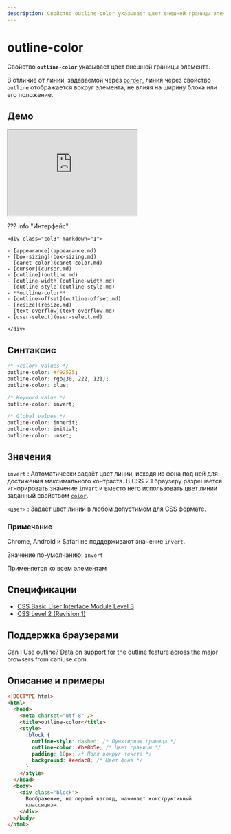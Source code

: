 ```yaml
---
description: Свойство outline-color указывает цвет внешней границы элемента
---
```


# outline-color

Свойство **`outline-color`** указывает цвет внешней границы элемента.

В отличие от линии, задаваемой через [`border`](border.md), линия через свойство `outline` отображается вокруг элемента, не влияя на ширину блока или его положение.

## Демо

<iframe class="interactive is-default-height" height="200" src="https://interactive-examples.mdn.mozilla.net/pages/css/outline-color.html" title="MDN Web Docs Interactive Example" loading="lazy" data-readystate="complete"></iframe>

??? info "Интерфейс"

    <div class="col3" markdown="1">

    - [appearance](appearance.md)
    - [box-sizing](box-sizing.md)
    - [caret-color](caret-color.md)
    - [cursor](cursor.md)
    - [outline](outline.md)
    - [outline-width](outline-width.md)
    - [outline-style](outline-style.md)
    - **outline-color**
    - [outline-offset](outline-offset.md)
    - [resize](resize.md)
    - [text-overflow](text-overflow.md)
    - [user-select](user-select.md)

    </div>

## Синтаксис

```css
/* <color> values */
outline-color: #f92525;
outline-color: rgb(30, 222, 121);
outline-color: blue;

/* Keyword value */
outline-color: invert;

/* Global values */
outline-color: inherit;
outline-color: initial;
outline-color: unset;
```

## Значения

`invert`
: Автоматически задаёт цвет линии, исходя из фона под ней для достижения максимального контраста. В CSS 2.1 браузеру разрешается игнорировать значение `invert` и вместо него использовать цвет линии заданный свойством [`color`](color.md).

`<цвет>`
: Задаёт цвет линии в любом допустимом для CSS формате.

### Примечание

Chrome, Android и Safari не поддерживают значение `invert`.

Значение по-умолчанию: `invert`

Применяется ко всем элементам

## Спецификации

- [CSS Basic User Interface Module Level 3](http://dev.w3.org/csswg/css3-ui/#outline-color)
- [CSS Level 2 (Revision 1)](http://www.w3.org/TR/CSS2/ui.html#propdef-outline-color)

## Поддержка браузерами

<p class="ciu_embed" data-feature="outline" data-periods="future_1,current,past_1,past_2">
  <a href="http://caniuse.com/#feat=outline">Can I Use outline?</a> Data on support for the outline feature across the major browsers from caniuse.com.
</p>

## Описание и примеры

```html
<!DOCTYPE html>
<html>
  <head>
    <meta charset="utf-8" />
    <title>outline-color</title>
    <style>
      .block {
        outline-style: dashed; /* Пунктирная граница */
        outline-color: #be8b5e; /* Цвет границы */
        padding: 10px; /* Поля вокруг текста */
        background: #eedac8; /* Цвет фона */
      }
    </style>
  </head>
  <body>
    <div class="block">
      Воображение, на первый взгляд, начинает конструктивный
      классицизм.
    </div>
  </body>
</html>
```
